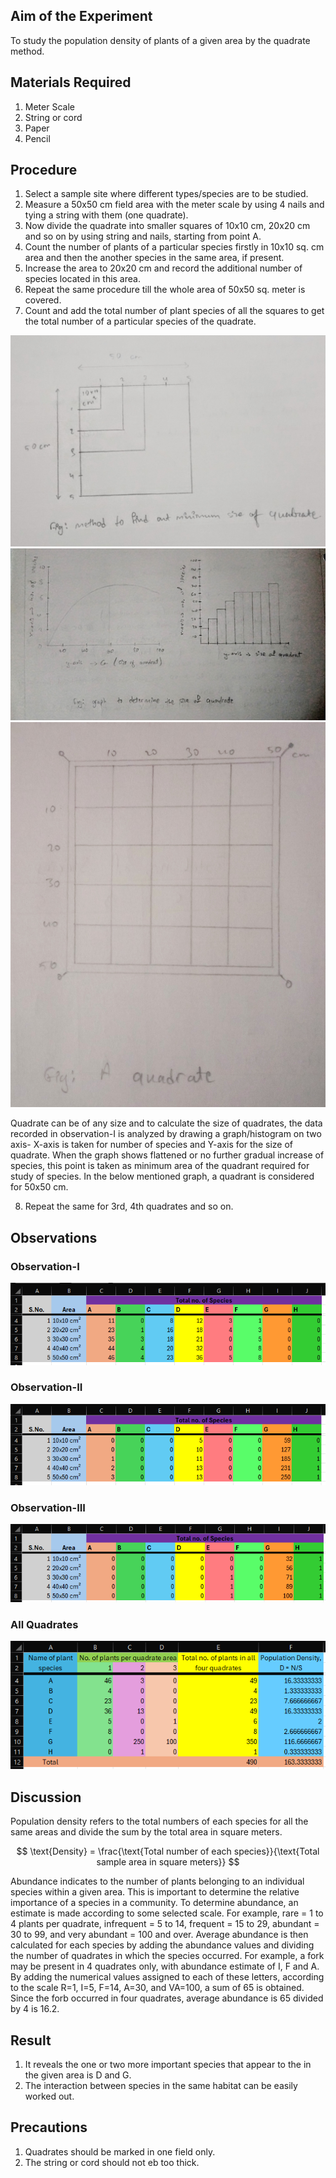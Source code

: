 ## Aim of the Experiment 
To study the population density of plants of a given area by the quadrate method. 

## Materials Required 
1. Meter Scale 
2. String or cord
3. Paper 
4. Pencil 

## Procedure 
1. Select a sample site where different types/species are to be studied. 
2. Measure a 50x50 cm field area with the meter scale by using 4 nails and tying a string with them (one quadrate).
3. Now divide the quadrate into smaller squares of 10x10 cm, 20x20 cm and so on by using string and nails, starting from point A.
4. Count the number of plants of a particular species firstly in 10x10 sq. cm area and then the another species in the same area, if present. 
5. Increase the area to 20x20 cm and record the additional number of species located in this area. 
6. Repeat the same procedure till the whole area of 50x50 sq. meter is covered. 
7. Count and add the total number of plant species of all the squares to get the total number of a particular species of the quadrate. 

![quadrate-method](./img/ex-10/quadrate-method.jpg)
![graphs](./img/ex-10/graphs.jpg)
![quadrate](./img/ex-10/quadrate.jpg)

Quadrate can be of any size and to calculate the size of quadrates, the data recorded in observation-I is analyzed by drawing a graph/histogram on two axis- X-axis is taken for number of species and Y-axis for the size of quadrate. When the graph shows flattened or no further gradual increase of species, this point is taken as minimum area of the quadrant required for study of species. In the below mentioned graph, a quadrant is considered for 50x50 cm. 

8. Repeat the same for 3rd, 4th quadrates and so on. 

## Observations 
### Observation-I 
![table](./img/ex-10/table-1.png)

### Observation-II 
![table2](./img/ex-10/table-2.png)

### Observation-III 
![table3](./img/ex-10/table-3.png)

### All Quadrates 
![table4](./img/ex-10/all-quadrates.png)

## Discussion 
Population density refers to the total numbers of each species for all the same areas and divide the sum by the total area in square meters. 

$$
\text{Density} = \frac{\text{Total number of each species}}{\text{Total sample area in square meters}}
$$

Abundance indicates to the number of plants belonging to an individual species within a given area. This is important to determine the relative importance of a species in a community. To determine abundance, an estimate is made according to some selected scale. For example, rare = 1 to 4 plants per quadrate, infrequent = 5 to 14, frequent = 15 to 29, abundant = 30 to 99, and very abundant = 100 and over. Average abundance is then calculated for each species by adding the abundance values and dividing the number of quadrates in which the species occurred. For example, a fork may be present in 4 quadrates only, with abundance estimate of I, F and A. By adding the numerical values assigned to each of these letters, according to the scale R=1, I=5, F=14, A=30, and VA=100, a sum of 65 is obtained. Since the forb occurred in four quadrates, average abundance is 65 divided by 4 is 16.2.

## Result 
1. It reveals the one or two more important species that appear to the in the given area is D and G. 
2. The interaction between species in the same habitat can be easily worked out. 

## Precautions  
1. Quadrates should be marked in one field only.
2. The string or cord should not eb too thick. 